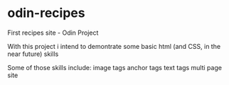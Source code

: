 # odin-recipes
First recipes site - Odin Project

With this project i intend to demontrate some basic html (and CSS, in the near future) skills

Some of those skills include:
    image tags
    anchor tags
    text tags
    multi page site
